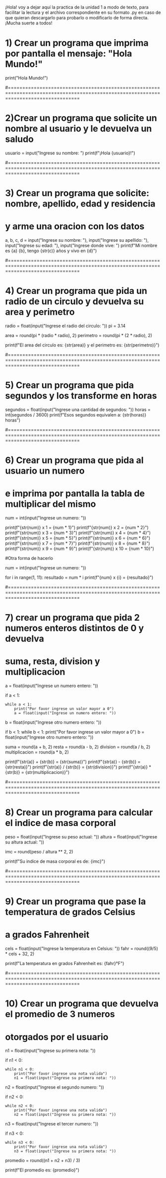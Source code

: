¡Hola! voy a dejar aquí la practica de la unidad 1 a modo de texto, para facilitar la lectura y el archivo correspondiente en su formato .py en caso de que quieran descargarlo para probarlo o modificarlo de forma directa. ¡Mucha suerte a todos! 

# 1) Crear un programa que imprima por pantalla el mensaje: "Hola Mundo!"

print("Hola Mundo!")

#=====================================================================================================================================

# 2)Crear un programa que solicite un nombre al usuario y le devuelva un saludo

usuario = input("Ingrese su nombre: ")
print(f"¡Hola {usuario}!")

#=====================================================================================================================================

# 3) Crear un programa que solicite: nombre, apellido, edad y residencia 
# y arme una oracion con los datos

a, b, c, d = input("Ingrese su nombre: "), input("Ingrese su apellido: "), input("Ingrese su edad: "), input("Ingrese donde vive: ")
print(f"Mi nombre es {a} {b}, tengo {str(c)} años y vivo en {d}")

#=====================================================================================================================================

# 4) Crear un programa que pida un radio de un circulo y devuelva su area y perimetro

radio = float(input("Ingrese el radio del circulo: "))
pi = 3.14

area = round(pi * (radio * radio), 2)
perimetro = round(pi * (2 * radio), 2)

print(f"El area del circulo es: {str(area)} y el perimetro es: {str(perimetro)}")

#=====================================================================================================================================

# 5) Crear un programa que pida segundos y los transforme en horas

segundos = float(input("Ingrese una cantidad de segundos: "))
horas = int(segundos / 3600)
print(f"Esos segundos equivalen a: {str(horas)} horas")

#=====================================================================================================================================

# 6) Crear un programa que pida al usuario un numero
# e imprima por pantalla la tabla de multiplicar del mismo

num = int(input("Ingrese un numero: "))

print(f"{str(num)} x 1 = {num * 1}")
print(f"{str(num)} x 2 = {num * 2}")
print(f"{str(num)} x 3 = {num * 3}")
print(f"{str(num)} x 4 = {num * 4}")
print(f"{str(num)} x 5 = {num * 5}")
print(f"{str(num)} x 6 = {num * 6}")
print(f"{str(num)} x 7 = {num * 7}")
print(f"{str(num)} x 8 = {num * 8}")
print(f"{str(num)} x 9 = {num * 9}")
print(f"{str(num)} x 10 = {num * 10}")

#Otra forma de hacerlo

num = int(input("Ingrese un numero: "))

for i in range(1, 11):
    resultado = num * i
    print(f"{num} x {i} = {resultado}")

#=====================================================================================================================================

# 7) crear un programa que pida 2 numeros enteros distintos de 0 y devuelva
# suma, resta, division y multiplicacion

a = float(input("Ingrese un numero entero: "))

if a < 1:
    
    while a < 1:
        print("Por favor ingrese un valor mayor a 0")
        a = float(input("Ingrese un numero entero: "))

b = float(input("Ingrese otro numero entero: "))

if b < 1:
    while b < 1:
        print("Por favor ingrese un valor mayor a 0")
        b = float(input("Ingrese otro numero entero: "))
    
suma = round(a + b, 2)
resta = round(a - b, 2)
division = round(a / b, 2)
multiplicacion = round(a * b, 2)

print(f"{str(a)} + {str(b)} = {str(suma)}")
print(f"{str(a)} - {str(b)} = {str(resta)}")
print(f"{str(a)} / {str(b)} = {str(division)}")
print(f"{str(a)} * {str(b)} = {str(multiplicacion)}")
    
#=====================================================================================================================================

# 8) Crear un programa para calcular el indice de masa corporal

peso = float(input("Ingrese su peso actual: "))
altura = float(input("Ingrese su altura actual: "))

imc = round(peso / altura ** 2, 2)

print(f"Su indice de masa corporal es de: {imc}")

#=====================================================================================================================================

# 9) Crear un programa que pase la temperatura de grados Celsius
# a grados Fahrenheit

cels = float(input("Ingrese la temperatura en Celsius: "))
fahr = round((9/5) * cels + 32, 2)

print(f"La temperatura en grados Fahrenheit es: {fahr}°F")

#=====================================================================================================================================

# 10) Crear un programa que devuelva el promedio de 3 numeros
# otorgados por el usuario

n1 = float(input("Ingrese su primera nota: "))

if n1 < 0:
    
    while n1 < 0:
        print("Por favor ingrese una nota valida")
        n1 = float(input("Ingrese su primera nota: "))
        
n2 = float(input("Ingrese el segundo numero: "))

if n2 < 0:
    
    while n2 < 0:
        print("Por favor ingrese una nota valida")
        n2 = float(input("Ingrese su primera nota: "))

n3 = float(input("Ingrese el tercer numero: "))

if n3 < 0:
    
    while n3 < 0:
        print("Por favor ingrese una nota valida")
        n3 = float(input("Ingrese su primera nota: "))

promedio = round((n1 + n2 + n3) / 3)

print(f"El promedio es: {promedio}")